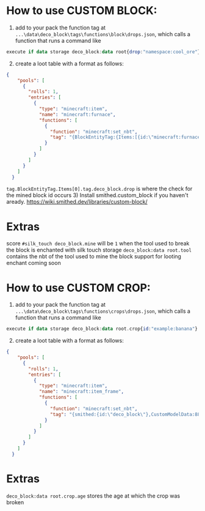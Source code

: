 # How to use CUSTOM BLOCK:
1) add to your pack the function tag at `...\data\deco_block\tags\functions\block\drops.json`, which calls a function that runs a command like

```haskell
execute if data storage deco_block:data root{drop:"namespace:cool_ore"} run loot spawn ~ ~ ~ loot namespace:cool_ore
```

2) create a loot table with a format as follows:
```json
{
    "pools": [
      {
        "rolls": 1,
        "entries": [
          {
            "type": "minecraft:item",
            "name": "minecraft:furnace",
            "functions": [
              {
                "function": "minecraft:set_nbt",
                "tag": "{BlockEntityTag:{Items:[{id:\"minecraft:furnace\",Count:1b,Slot:0b,tag:{CustomModelData:<cmd of the displayed block goes here>,smithed:{block:{id:\"deco_block\"}},deco_block:{drop:\"<tag to check for which block you mined (namespacing suggested)>\"}}}]}}"
              }
            ]
          }
        ]
      }
    ]
  }
```
`tag.BlockEntityTag.Items[0].tag.deco_block.drop` is where the check for the mined block id occurs
3) Install smithed.custom_block if you haven't aready. https://wiki.smithed.dev/libraries/custom-block/

# Extras

score `#silk_touch deco_block.mine` will be `1` when the tool used to break the block is enchanted with silk touch
storage `deco_block:data root.tool` contains the nbt of the tool used to mine the block
support for looting enchant coming soon

# How to use CUSTOM CROP:
1) add to your pack the function tag at `...\data\deco_block\tags\functions\crops\drops.json`, which calls a function that runs a command like

```haskell
execute if data storage deco_block:data root.crop{id:"example:banana"} run loot spawn ~ ~ ~ loot example:banana
```

2) create a loot table with a format as follows:
```json
{
    "pools": [
      {
        "rolls": 1,
        "entries": [
          {
            "type": "minecraft:item",
            "name": "minecraft:item_frame",
            "functions": [
              {
                "function": "minecraft:set_nbt",
                "tag": "{smithed:{id:\"deco_block\"},CustomModelData:880004,EntityTag:{Invulnerable:1b,Invisible:1b,Fixed:1b,Rotation:1b,Tags:[\"deco_block\"],Item:{id:\"minecraft:beetroot\",Count:1b,tag:{CustomModelData:880004,deco_block:{crop:\"example:banana\",CustomModelData:[880005,880006,880007]}}}}}"
              }
            ]
          }
        ]
      }
    ]
  }
```
# Extras
`deco_block:data root.crop.age` stores the age at which the crop was broken
